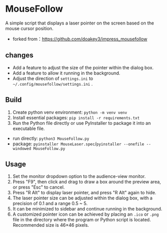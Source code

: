 # MouseFollow

A simple script that displays a laser pointer on the screen based on the mouse cursor position.

- forked from：https://github.com/doakey3/impress_mousefollow

## changes

- Add a feature to adjust the size of the pointer within the dialog box.
- Add a feature to allow it running in the background.
- Adjust the direction of `settings.ini` to `~/.config/mousefollow/settings.ini` .

## Build

1. Create python venv environment: `python -m venv venv`
2. Install essential packages: `pip install -r requirements.txt`
3.  Run the Python file directly or use PyInstaller to package it into an executable file.
   - run directly: `python3 MouseFollow.py`
   - package: `pyinstaller MouseLaser.spec`/`pyinstaller --onefile --windowed MouseFollow.py`

## Usage

1. Set the monitor dropdown option to the audience-view monitor.
2. Press "F9", then click and drag to draw a box around the preview area, or press "Esc" to cancel.
3. Press "R Alt" to display laser pointer, and press "R Alt" again to hide.
4. The laser pointer size can be adjusted within the dialog box, with a precision of 0.1 and a range 0.5 ~ 5.
5. It can be minimized to sidebar and continue running in the background.
5. A customized pointer icon can be achieved by placing an `.ico` or `.png` file in the directory where the program or Python script is located. Recommended size is 46×46 pixels.